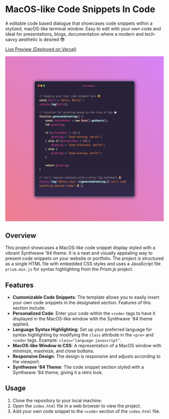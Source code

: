 # MacOS-like Code Snippets In Code
A editable code based dialogue that showcases code snippets within a stylized, macOS-like terminal window. Easy to edit with your own code and ideal for presentations, blogs, documentation where a modern and tech-savvy aesthetic is desired 😎

[Live Preview (Deployed on Vercel)](https://markusweldon-code-snippets-in-code.vercel.app/) 

![Project Screenshot](./screenshot.png) 

## Overview

This project showcases a MacOS-like code snippet display styled with a vibrant Synthwave '84 theme. It is a neat and visually appealing way to present code snippets on your website or portfolio. The project is structured as a single HTML file with embedded CSS styles and uses a JavaScript file `prism.min.js` for syntax highlighting from the Prism.js project.

## Features

- **Customizable Code Snippets**: The template allows you to easily insert your own code snippets in the designated section. Features of this section include:
- **Personalized Code**: Enter your code within the `<code>` tags to have it displayed in the MacOS-like window with the Synthwave '84 theme applied.
- **Language Syntax Highlighting**: Set up your preferred language for syntax highlighting by modifying the `class` attribute in the `<pre>` and `<code>` tags. Example: `class="language-javascript"`.
- **MacOS-like Window in CSS**: A representation of a MacOS window with minimize, maximize, and close buttons.
- **Responsive Design**: The design is responsive and adjusts according to the viewport.
- **Synthwave '84 Theme**: The code snippet section styled with a Synthwave '84 theme, giving it a retro look.

## Usage

1. Clone the repository to your local machine.
2. Open the `index.html` file in a web browser to view the project.
3. Add your own code snippet to the `<code>` section of the `index.html` file.
